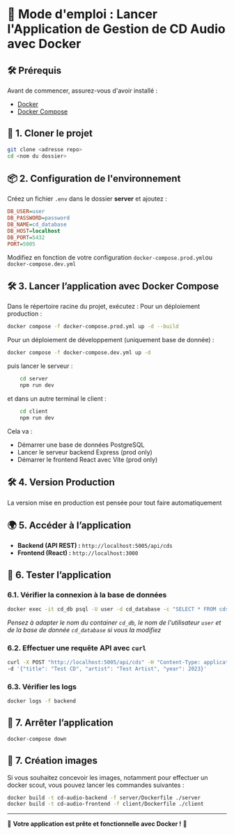 # 📌 **Mode d'emploi : Lancer l'Application de Gestion de CD Audio avec Docker**

## 🛠️ **Prérequis**
Avant de commencer, assurez-vous d'avoir installé :
- [Docker](https://www.docker.com/get-started)
- [Docker Compose](https://docs.docker.com/compose/install/)

## 🚀 **1. Cloner le projet**
```sh
git clone <adresse repo>
cd <nom du dossier>
```

## 📦 **2. Configuration de l'environnement**
Créez un fichier `.env` dans le dossier **server** et ajoutez :

```ini
DB_USER=user
DB_PASSWORD=password
DB_NAME=cd_database
DB_HOST=localhost
DB_PORT=5432
PORT=5005
```

Modifiez en fonction de votre configuration `docker-compose.prod.yml`ou `docker-compose.dev.yml`

## 🛠️ **3. Lancer l’application avec Docker Compose**
Dans le répertoire racine du projet, exécutez :
Pour un déploiement production :
```sh
docker compose -f docker-compose.prod.yml up -d --build
```

Pour un déploiement de développement (uniquement base de donnée) :
```sh
docker compose -f docker-compose.dev.yml up -d
```
puis lancer le serveur :
```sh
    cd server
    npm run dev
```
et dans un autre terminal le client :
```sh
    cd client
    npm run dev
```

Cela va :
- Démarrer une base de données PostgreSQL
- Lancer le serveur backend Express (prod only)
- Démarrer le frontend React avec Vite (prod only)

## 🛠️ **4. Version Production**
La version mise en production est pensée pour tout faire automatiquement

## 🌍 **5. Accéder à l’application**
- **Backend (API REST) :** `http://localhost:5005/api/cds`
- **Frontend (React) :** `http://localhost:3000`

## 📌 **6. Tester l’application**
### **6.1. Vérifier la connexion à la base de données**
```sh
docker exec -it cd_db psql -U user -d cd_database -c "SELECT * FROM cds;"
```
*Pensez à adapter le nom du container `cd_db`, le nom de l'utilisateur `user` et de la base de donnée `cd_database` si vous la modifiez*

### **6.2. Effectuer une requête API avec `curl`**
```sh
curl -X POST "http://localhost:5005/api/cds" -H "Content-Type: application/json" \
-d '{"title": "Test CD", "artist": "Test Artist", "year": 2023}'
```

### **6.3. Vérifier les logs**
```sh
docker logs -f backend
```

## 🛑 **7. Arrêter l’application**
```sh
docker-compose down
```

## 🚀 **7. Création images**
Si vous souhaitez concevoir les images, notamment pour effectuer un docker scout, vous pouvez lancer les commandes suivantes :
```sh
docker build -t cd-audio-backend -f server/Dockerfile ./server
docker build -t cd-audio-frontend -f client/Dockerfile ./client
```

---

🚀 **Votre application est prête et fonctionnelle avec Docker !** 🎉